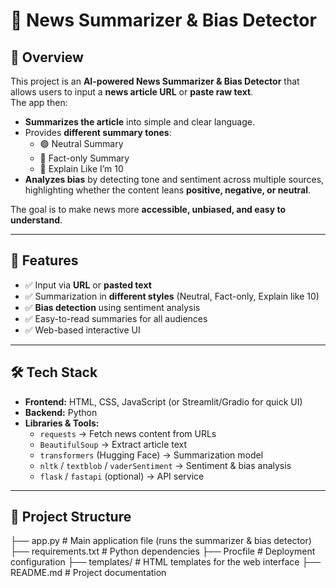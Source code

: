 # 📰 News Summarizer & Bias Detector

## 📌 Overview
This project is an **AI-powered News Summarizer & Bias Detector** that allows users to input a **news article URL** or **paste raw text**.  
The app then:
- **Summarizes the article** into simple and clear language.  
- Provides **different summary tones**:
  - 🟢 Neutral Summary  
  - 📑 Fact-only Summary  
  - 👶 Explain Like I’m 10  
- **Analyzes bias** by detecting tone and sentiment across multiple sources, highlighting whether the content leans **positive, negative, or neutral**.  

The goal is to make news more **accessible, unbiased, and easy to understand**.

---

## 🚀 Features
- ✅ Input via **URL** or **pasted text**
- ✅ Summarization in **different styles** (Neutral, Fact-only, Explain like 10)
- ✅ **Bias detection** using sentiment analysis
- ✅ Easy-to-read summaries for all audiences
- ✅ Web-based interactive UI 

---

## 🛠️ Tech Stack
- **Frontend:** HTML, CSS, JavaScript (or Streamlit/Gradio for quick UI)  
- **Backend:** Python  
- **Libraries & Tools:**
  - `requests` → Fetch news content from URLs  
  - `BeautifulSoup` → Extract article text  
  - `transformers` (Hugging Face) → Summarization model  
  - `nltk` / `textblob` / `vaderSentiment` → Sentiment & bias analysis  
  - `flask` / `fastapi` (optional) → API service  

---

## 📂 Project Structure
├── app.py # Main application file (runs the summarizer & bias detector)
├── requirements.txt # Python dependencies
├── Procfile # Deployment configuration
├── templates/ # HTML templates for the web interface
├── README.md # Project documentation
